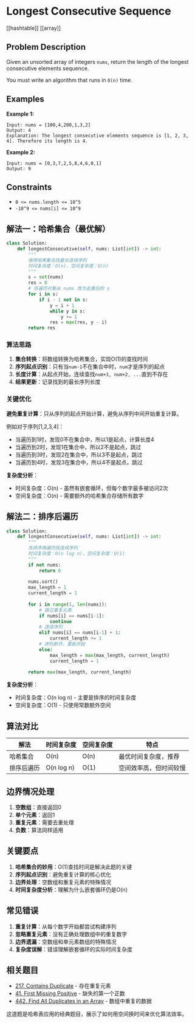 # Longest Consecutive Sequence

[[hashtable]] [[array]]

## Problem Description

Given an unsorted array of integers `nums`, return the length of the longest consecutive elements sequence.

You must write an algorithm that runs in `O(n)` time.

## Examples

**Example 1:**

```text
Input: nums = [100,4,200,1,3,2]
Output: 4
Explanation: The longest consecutive elements sequence is [1, 2, 3, 4]. Therefore its length is 4.
```

**Example 2:**

```text
Input: nums = [0,3,7,2,5,8,4,6,0,1]
Output: 9
```

## Constraints

- `0 <= nums.length <= 10^5`
- `-10^9 <= nums[i] <= 10^9`

## 解法一：哈希集合（最优解）

```python
class Solution:
    def longestConsecutive(self, nums: List[int]) -> int:
        """
        使用哈希集合找最长连续序列
        时间复杂度：O(n)，空间复杂度：O(n)
        """
        s = set(nums)
        res = 0
        # 将遍历对象从 nums 改为去重后的 s
        for i in s: 
            if i - 1 not in s:
                y = i + 1
                while y in s:
                    y += 1
                res = max(res, y - i)
        return res
```

### 算法思路

1. **集合转换**：将数组转换为哈希集合，实现O(1)的查找时间
2. **序列起点识别**：只有当`num-1`不在集合中时，`num`才是序列的起点
3. **长度计算**：从起点开始，连续查找`num+1, num+2, ...`直到不存在
4. **结果更新**：记录找到的最长序列长度

### 关键优化

**避免重复计算**：只从序列的起点开始计算，避免从序列中间开始重复计算。

例如对于序列[1,2,3,4]：

- 当遍历到1时，发现0不在集合中，所以1是起点，计算长度4
- 当遍历到2时，发现1在集合中，所以2不是起点，跳过
- 当遍历到3时，发现2在集合中，所以3不是起点，跳过
- 当遍历到4时，发现3在集合中，所以4不是起点，跳过

**复杂度分析**：

- 时间复杂度：O(n) - 虽然有嵌套循环，但每个数字最多被访问2次
- 空间复杂度：O(n) - 需要额外的哈希集合存储所有数字

## 解法二：排序后遍历

```python
class Solution:
    def longestConsecutive(self, nums: List[int]) -> int:
        """
        先排序再遍历找连续序列
        时间复杂度：O(n log n)，空间复杂度：O(1)
        """
        if not nums:
            return 0
        
        nums.sort()
        max_length = 1
        current_length = 1
        
        for i in range(1, len(nums)):
            # 跳过重复元素
            if nums[i] == nums[i-1]:
                continue
            # 连续序列
            elif nums[i] == nums[i-1] + 1:
                current_length += 1
            # 序列断开，重新开始
            else:
                max_length = max(max_length, current_length)
                current_length = 1
        
        return max(max_length, current_length)
```

**复杂度分析**：

- 时间复杂度：O(n log n) - 主要是排序的时间复杂度
- 空间复杂度：O(1) - 只使用常数额外空间

## 算法对比

| 解法 | 时间复杂度 | 空间复杂度 | 特点 |
|------|------------|------------|------|
| 哈希集合 | O(n) | O(n) | 最优时间复杂度，推荐 |
| 排序后遍历 | O(n log n) | O(1) | 空间效率高，但时间较慢 |

## 边界情况处理

1. **空数组**：直接返回0
2. **单个元素**：返回1
3. **重复元素**：需要去重处理
4. **负数**：算法同样适用

## 关键要点

1. **哈希集合的妙用**：O(1)查找时间是解决此题的关键
2. **序列起点识别**：避免重复计算的核心优化
3. **边界处理**：空数组和重复元素的特殊情况
4. **时间复杂度分析**：理解为什么嵌套循环仍是O(n)

## 常见错误

1. **重复计算**：从每个数字开始都尝试构建序列
2. **忽略重复元素**：没有正确处理数组中的重复数字
3. **边界遗漏**：空数组和单元素数组的特殊情况
4. **复杂度误解**：错误理解嵌套循环的实际时间复杂度

## 相关题目

- [217. Contains Duplicate](217_contains_duplicate.md) - 存在重复元素
- [41. First Missing Positive](041_first_missing_positive.md) - 缺失的第一个正数
- [442. Find All Duplicates in an Array](442_find_all_duplicates_in_array.md) - 数组中重复的数据

这道题是哈希表应用的经典题目，展示了如何用空间换时间来优化算法效率。
